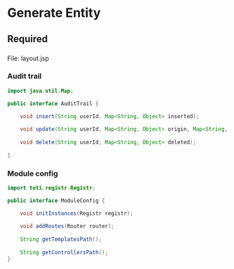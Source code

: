 # Generate Entity

## Required

###

File: layout.jsp

### Audit trail

```java
import java.util.Map;

public interface AuditTrail {

	void insert(String userId, Map<String, Object> inserted);
	
	void update(String userId, Map<String, Object> origin, Map<String, Object> updated);
	
	void delete(String userId, Map<String, Object> deleted);
		
}
```

### Module config

```java
import toti.registr.Registr;

public interface ModuleConfig {

	void initInstances(Registr registr);
	
	void addRoutes(Router router);
	
	String getTemplatesPath();
	
	String getControllersPath();
}
```